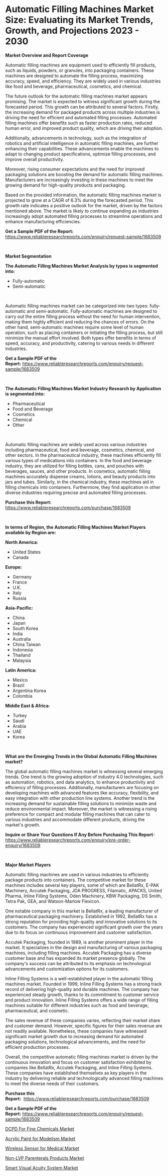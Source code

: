 <p><h1>Automatic Filling Machines Market Size: Evaluating its Market Trends, Growth, and Projections 2023 - 2030</h1></p><p><strong>Market Overview and Report Coverage</strong></p>
<p><p>Automatic filling machines are equipment used to efficiently fill products, such as liquids, powders, or granules, into packaging containers. These machines are designed to automate the filling process, maximizing accuracy, speed, and efficiency. They are widely used in various industries like food and beverage, pharmaceutical, cosmetics, and chemical.</p><p>The future outlook for the automatic filling machines market appears promising. The market is expected to witness significant growth during the forecasted period. This growth can be attributed to several factors. Firstly, the increasing demand for packaged products across multiple industries is driving the need for efficient and automated filling processes. Automated filling machines offer benefits such as faster production rates, reduced human error, and improved product quality, which are driving their adoption.</p><p>Additionally, advancements in technology, such as the integration of robotics and artificial intelligence in automatic filling machines, are further enhancing their capabilities. These advancements enable the machines to adapt to changing product specifications, optimize filling processes, and improve overall productivity.</p><p>Moreover, rising consumer expectations and the need for improved packaging solutions are boosting the demand for automatic filling machines. Manufacturers are increasingly investing in these machines to meet the growing demand for high-quality products and packaging.</p><p>Based on the provided information, the automatic filling machines market is projected to grow at a CAGR of 6.3% during the forecasted period. This growth rate indicates a positive outlook for the market, driven by the factors mentioned above. The market is likely to continue expanding as industries increasingly adopt automated filling processes to streamline operations and enhance manufacturing efficiencies.</p></p>
<p><strong>Get a Sample PDF of the Report:</strong> <a href="https://www.reliableresearchreports.com/enquiry/request-sample/1683509">https://www.reliableresearchreports.com/enquiry/request-sample/1683509</a></p>
<p>&nbsp;</p>
<p><strong>Market Segmentation</strong></p>
<p><strong>The Automatic Filling Machines Market Analysis by types is segmented into:</strong></p>
<p><ul><li>Fully-automatic</li><li>Semi-automatic</li></ul></p>
<p>&nbsp;</p>
<p><p>Automatic filling machines market can be categorized into two types: fully-automatic and semi-automatic. Fully-automatic machines are designed to carry out the entire filling process without the need for human intervention, making them highly efficient and reducing the chances of errors. On the other hand, semi-automatic machines require some level of human operation, such as placing containers or initiating the filling process, but still minimize the manual effort involved. Both types offer benefits in terms of speed, accuracy, and productivity, catering to various needs in different industries.</p></p>
<p><strong>Get a Sample PDF of the Report:</strong>&nbsp;<a href="https://www.reliableresearchreports.com/enquiry/request-sample/1683509">https://www.reliableresearchreports.com/enquiry/request-sample/1683509</a></p>
<p>&nbsp;</p>
<p><strong>The Automatic Filling Machines Market Industry Research by Application is segmented into:</strong></p>
<p><ul><li>Pharmaceutical</li><li>Food and Beverage</li><li>Cosmetics</li><li>Chemical</li><li>Other</li></ul></p>
<p>&nbsp;</p>
<p><p>Automatic filling machines are widely used across various industries including pharmaceutical, food and beverage, cosmetics, chemical, and other sectors. In the pharmaceutical industry, these machines efficiently fill various types of medications into containers. In the food and beverage industry, they are utilized for filling bottles, cans, and pouches with beverages, sauces, and other products. In cosmetics, automatic filling machines accurately dispense creams, lotions, and beauty products into jars and tubes. Similarly, in the chemical industry, these machines aid in filling chemicals into containers. Furthermore, they find application in other diverse industries requiring precise and automated filling processes.</p></p>
<p><strong>Purchase this Report:</strong>&nbsp; <a href="https://www.reliableresearchreports.com/purchase/1683509">https://www.reliableresearchreports.com/purchase/1683509</a></p>
<p>&nbsp;</p>
<p><strong>In terms of Region, the Automatic Filling Machines Market Players available by Region are:</strong></p>
<p>
    <p> <strong> North America: </strong>
        <ul>
            <li>United States</li>
            <li>Canada</li>
        </ul>
        </p> 
    <p> <strong> Europe: </strong>
        <ul>
            <li>Germany</li>
            <li>France</li>
            <li>U.K.</li>
            <li>Italy</li>
            <li>Russia</li>
        </ul>
        </p> 
    <p> <strong> Asia-Pacific: </strong>
        <ul>
            <li>China</li>
            <li>Japan</li>
            <li>South Korea</li>
            <li>India</li>
            <li>Australia</li>
            <li>China Taiwan</li>
            <li>Indonesia</li>
            <li>Thailand</li>
            <li>Malaysia</li>
        </ul>
        </p> 
    <p> <strong> Latin America: </strong>
        <ul>
            <li>Mexico</li>
            <li>Brazil</li>
            <li>Argentina Korea</li>
            <li>Colombia</li>
        </ul>
        </p> 
    <p> <strong> Middle East & Africa: </strong>
        <ul>
            <li>Turkey</li>
            <li>Saudi</li>
            <li>Arabia</li>
            <li>UAE</li>
            <li>Korea</li>
        </ul>
    </p>
    </p>
<p>&nbsp;</p>
<p><strong>What are the Emerging Trends in the Global Automatic Filling Machines market?</strong></p>
<p><p>The global automatic filling machines market is witnessing several emerging trends. One trend is the growing adoption of industry 4.0 technologies, such as automation, robotics, and data analytics, to enhance productivity and efficiency of filling processes. Additionally, manufacturers are focusing on developing machines with advanced features like accuracy, flexibility, and easy integration with other production line systems. Another trend is the increasing demand for sustainable filling solutions to minimize waste and reduce environmental impact. Moreover, the market is witnessing a rising preference for compact and modular filling machines that can cater to various industries and accommodate different products, driving the market's growth.</p></p>
<p><strong>Inquire or Share Your Questions If Any Before Purchasing This Report</strong>- <a href="https://www.reliableresearchreports.com/enquiry/pre-order-enquiry/1683509">https://www.reliableresearchreports.com/enquiry/pre-order-enquiry/1683509</a></p>
<p>&nbsp;</p>
<p><strong>Major Market Players</strong></p>
<p><p>Automatic filling machines are used in various industries to efficiently package products into containers. The competitive market for these machines includes several key players, some of which are BellatRx, E-PAK Machinery, Accutek Packaging, JDA PROGRESS, Filamatic, APACKS, United Pharma, Inline Filling Systems, Oden Machinery, KBW Packaging, DS Smith, Tetra Pak, GEA, and Watson-Marlow Flexicon.</p><p>One notable company in this market is BellatRx, a leading manufacturer of pharmaceutical packaging machinery. Established in 1992, BellatRx has a strong reputation for providing high-quality and innovative solutions to its customers. The company has experienced significant growth over the years due to its focus on continuous improvement and customer satisfaction.</p><p>Accutek Packaging, founded in 1989, is another prominent player in the market. It specializes in the design and manufacturing of various packaging machines, including filling machines. Accutek Packaging has a diverse customer base and has expanded its market presence globally. The company's success can be attributed to its emphasis on technological advancements and customization options for its customers.</p><p>Inline Filling Systems is a well-established player in the automatic filling machines market. Founded in 1999, Inline Filling Systems has a strong track record of delivering high-quality and durable machines. The company has experienced steady growth, thanks to its commitment to customer service and product innovation. Inline Filling Systems offers a wide range of filling machines suitable for different industries such as food and beverage, pharmaceutical, and cosmetic.</p><p>The sales revenue of these companies varies, reflecting their market share and customer demand. However, specific figures for their sales revenue are not readily available. Nonetheless, these companies have witnessed significant market growth due to increasing demand for automated packaging solutions, technological advancements, and the need for efficient production processes.</p><p>Overall, the competitive automatic filling machines market is driven by the continuous innovation and focus on customer satisfaction exhibited by companies like BellatRx, Accutek Packaging, and Inline Filling Systems. These companies have established themselves as key players in the industry by delivering reliable and technologically advanced filling machines to meet the diverse needs of their customers.</p></p>
<p><strong>Purchase this Report:</strong>&nbsp;&nbsp;<a href="https://www.reliableresearchreports.com/purchase/1683509">https://www.reliableresearchreports.com/purchase/1683509</a></p>
<p></p>
<p><strong>Get a Sample PDF of the Report:</strong>&nbsp;<a href="https://www.reliableresearchreports.com/enquiry/request-sample/1683509">https://www.reliableresearchreports.com/enquiry/request-sample/1683509</a></p>
<p><p><a href="https://www.linkedin.com/pulse/dcpd-fine-chemicals-market-size-share-global-analysis/">DCPD For Fine Chemicals Market</a></p><p><a href="https://medium.com/@shiv151299/acrylic-paint-for-modelism-market-trends-forecast-and-competitive-analysis-to-2030-c6dff3b44ff1">Acrylic Paint for Modelism Market</a></p><p><a href="https://www.linkedin.com/pulse/wireless-sensor-medical-market-share-amp-new-trends-analysis/">Wireless Sensor for Medical Market</a></p><p><a href="https://www.linkedin.com/pulse/non-lvp-parenterals-products-market-research-report-provides/">Non-LVP Parenterals Products Market</a></p><p><a href="https://medium.com/@yashreports27/smart-visual-acuity-system-market-analysis-and-sze-forecasted-for-period-from-2023-to-2030-cff7232bb33d">Smart Visual Acuity System Market</a></p></p>